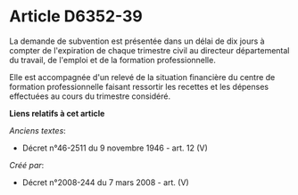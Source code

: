 # Article D6352-39

La demande de subvention est présentée dans un délai de dix jours à compter de l'expiration de chaque trimestre civil au
directeur départemental du travail, de l'emploi et de la formation professionnelle.

Elle est accompagnée d'un relevé de la situation financière du centre de formation professionnelle faisant ressortir les
recettes et les dépenses effectuées au cours du trimestre considéré.

**Liens relatifs à cet article**

_Anciens textes_:

  - Décret n°46-2511 du 9 novembre 1946 - art. 12 (V)

_Créé par_:

  - Décret n°2008-244 du 7 mars 2008 - art. (V)
